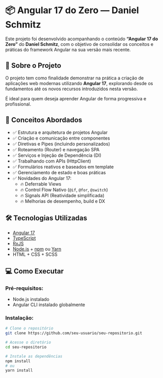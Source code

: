 # 📦 Angular 17 do Zero — Daniel Schmitz

Este projeto foi desenvolvido acompanhando o conteúdo **“Angular 17 do Zero”** do **Daniel Schmitz**, com o objetivo de consolidar os conceitos e práticas do framework Angular na sua versão mais recente.

## 🚀 Sobre o Projeto

O projeto tem como finalidade demonstrar na prática a criação de aplicações web modernas utilizando **Angular 17**, explorando desde os fundamentos até os novos recursos introduzidos nesta versão.

É ideal para quem deseja aprender Angular de forma progressiva e profissional.

## 🧠 Conceitos Abordados

- ✅ Estrutura e arquitetura de projetos Angular
- ✅ Criação e comunicação entre componentes
- ✅ Diretivas e Pipes (incluindo personalizados)
- ✅ Roteamento (Router) e navegação SPA
- ✅ Serviços e Injeção de Dependência (DI)
- ✅ Trabalhando com APIs (HttpClient)
- ✅ Formulários reativos e baseados em template
- ✅ Gerenciamento de estado e boas práticas
- ✅ Novidades do Angular 17:
  - 🔥 Deferrable Views
  - 🔥 Control Flow Nativo (`@if`, `@for`, `@switch`)
  - 🔥 Signals API (Reatividade simplificada)
  - 🔥 Melhorias de desempenho, build e DX

## 🛠️ Tecnologias Utilizadas

- [Angular 17](https://angular.io/)
- [TypeScript](https://www.typescriptlang.org/)
- [RxJS](https://rxjs.dev/)
- [Node.js](https://nodejs.org/) + [npm](https://www.npmjs.com/) ou [Yarn](https://yarnpkg.com/)
- HTML + CSS + SCSS

## 💻 Como Executar

### Pré-requisitos:
- Node.js instalado
- Angular CLI instalado globalmente

### Instalação:

```bash
# Clone o repositório
git clone https://github.com/seu-usuario/seu-repositorio.git

# Acesse o diretório
cd seu-repositorio

# Instale as dependências
npm install
# ou
yarn install
